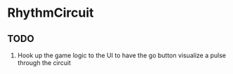 # RhythmCircuit

## TODO

1. Hook up the game logic to the UI to have the go button visualize a pulse through the circuit